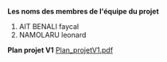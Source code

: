 **Les noms des membres de l'équipe du projet**
1. AIT BENALI faycal
1. NAMOLARU leonard

**Plan projet V1**
[Plan_projetV1.pdf](/Plan_projetV1.pdf)